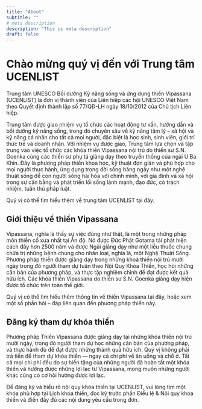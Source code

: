 ```yaml
---
title: "About"
subtitle: ""
# meta description
description: "This is meta description"
draft: false
---
```


# Chào mừng quý vị đến với Trung tâm UCENLIST
Trung tâm UNESCO Bồi dưỡng Kỹ năng sống và ứng dụng thiền Vipassana (UCENLIST) là đơn vị thành viên của Liên hiệp các hội UNESCO Việt Nam theo Quyết định thành lập số 77/QĐ-LH ngày 18/10/2012 của Chủ tịch Liên hiệp.

Trung tâm được giao nhiệm vụ tổ chức các hoạt động tư vấn, hướng dẫn và bồi dưỡng kỹ năng sống, trong đó chuyên sâu về kỹ năng tâm lý – xã hội và kỹ năng cá nhân cho tất cả mọi người, đặc biệt là học sinh, sinh viên, giới trí thức trẻ và doanh nhân. Với nhiệm vụ được giao, Trung tâm lựa chọn và tập trung vào việc tổ chức các khóa thiền Vipassana nội trú do thiền sư S.N. Goenka cùng các thiền sư phụ tá giảng dạy theo truyền thống của ngài U Ba Khin. Đây là phương pháp thiền khoa học, kỹ thuật đơn giản và phù hợp cho mọi người thực hành, ứng dụng trong đời sống hàng ngày như một nghệ thuật sống để con người sống hài hòa với chính mình, với gia đình và xã hội trong sự cân bằng và phát triển lối sống lành mạnh, đạo đức, có trách nhiệm, tuân thủ pháp luật.

Quý vị có thể tìm hiểu thêm về trung tâm UCENLIST tại đây.

## Giới thiệu về thiền Vipassana
Vipassana, nghĩa là thấy sự việc đúng như thật, là một trong những pháp môn thiền cổ xưa nhất tại Ấn độ. Nó được Đức Phật Gotama tái phát hiện cách đây hơn 2500 năm và được Ngài giảng dạy như một liều thuốc chung chữa trị những bệnh chung cho nhân loại, nghĩa là, một Nghệ Thuật Sống. Phương pháp thiền được giảng dạy trong những khoá thiền nội trú mười ngày trong đó người tham dự tuân theo Nội Quy Khóa Thiền, học hỏi những căn bản của phương pháp, và thực tập nghiêm chỉnh để đạt được kết quả hữu ích. Các khóa thiền Vipassana do thiền sư S.N. Goenka giảng dạy hiện được tổ chức trên toàn thế giới.

Quý vị có thể tìm hiểu thêm thông tin về thiền Vipassana tại đây, hoặc xem một số phần hỏi – đáp liên quan đến phương pháp thiền này.

## Đăng ký tham dự khóa thiền
Phương pháp Thiền Vipassana được giảng dạy tại những khóa thiền nội trú mười ngày, trong đó người tham dự học những căn bản của phương pháp, và thực hành đủ để đạt được những thành quả hữu ích. Quý vị không phải trả tiền để tham dự khóa thiền — ngay cả chi phí về ăn uống và chỗ ở. Tất cả mọi chi phí đều do sự hiến tặng của những người đã hoàn tất một khóa thiền và hưởng được những lợi lạc từ Vipassana, mong muốn những người khác cũng có cơ hội hưởng được lợi lạc.

Để đăng ký và hiểu rõ nội quy khóa thiền tại UCENLIST, vui lòng tìm một khóa phù hợp tại Lịch khóa thiền, đọc kỹ trước phần Điều lệ & Nội quy khóa thiền và điền đầy đủ các nội dung yêu cầu trong đơn.